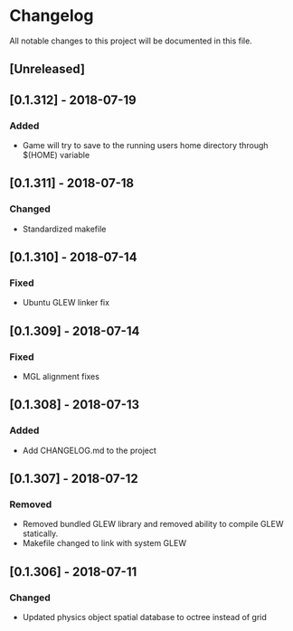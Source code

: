 # Changelog
All notable changes to this project will be documented in this file.

## [Unreleased]

## [0.1.312] - 2018-07-19
### Added
- Game will try to save to the running users home directory through $(HOME) variable

## [0.1.311] - 2018-07-18
### Changed
- Standardized makefile

## [0.1.310] - 2018-07-14
### Fixed
- Ubuntu GLEW linker fix

## [0.1.309] - 2018-07-14
### Fixed
- MGL alignment fixes

## [0.1.308] - 2018-07-13
### Added
- Add CHANGELOG.md to the project

## [0.1.307] - 2018-07-12
### Removed
- Removed bundled GLEW library and removed ability to compile GLEW statically.
- Makefile changed to link with system GLEW

## [0.1.306] - 2018-07-11
### Changed
- Updated physics object spatial database to octree instead of grid

